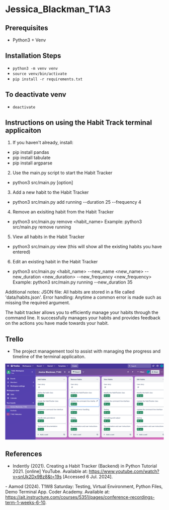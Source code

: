 # Jessica_Blackman_T1A3

## Prerequisites
- Python3 + Venv

## Installation Steps
- `python3 -m venv venv`
- `source venv/bin/activate`
- `pip install -r requirements.txt`

## To deactivate venv
- `deactivate`

## Instructions on using the Habit Track terminal applicaiton
1. If you haven't already, install:
- pip install pandas
- pip install tabulate
- pip install argparse

2. Use the main.py script to start the Habit Tracker
- python3 src/main.py <command> [option]

3. Add a new habit to the Habit Tracker
- python3 src/main.py add running --duration 25 --frequency 4

4. Remove an exisiting habit from the Habit Tracker
- python3 src/main.py remove <habit_name>
Example: python3 src/main.py remove running

5. View all habits in the Habit Tracker
- python3 src/main.py view (this will show all the existing habits you have entered)

6. Edit an existing habit in the Habit Tracker
- python3 src/main.py <habit_name> --new_name <new_name> --new_duration <new_duration> --new_frequency <new_frequency>
Example: python3 src/main.py running --new_duration 35

Additional notes:
JSON file: All habits are stored in a file called 'data/habits.json'.
Error handling: Anytime a common error is made such as missing the required argument.

The habit tracker allows you to efficiently manage your habits through the command line. It successfully manages your habits and provides feedback on the actions you have made towards your habit. 

## Trello
- The project management tool to assist with managing the progress and timeline of the terminal applicaiton.

![Trello screenshot of features](screenshots/Trello.png)

## References
- Indently (2021). Creating a Habit Tracker (Backend) in Python Tutorial 2021. [online] YouTube. Available at: https://www.youtube.com/watch?v=snUk2Dx9Bz8&t=19s [Accessed 6 Jul. 2024].

‌- Aamod (2024). T1W8 Saturday: Testing, Virtual Environment, Python Files, Demo Terminal App. Coder Academy. Available at: https://ait.instructure.com/courses/5351/pages/conference-recordings-term-1-weeks-6-10.

‌
